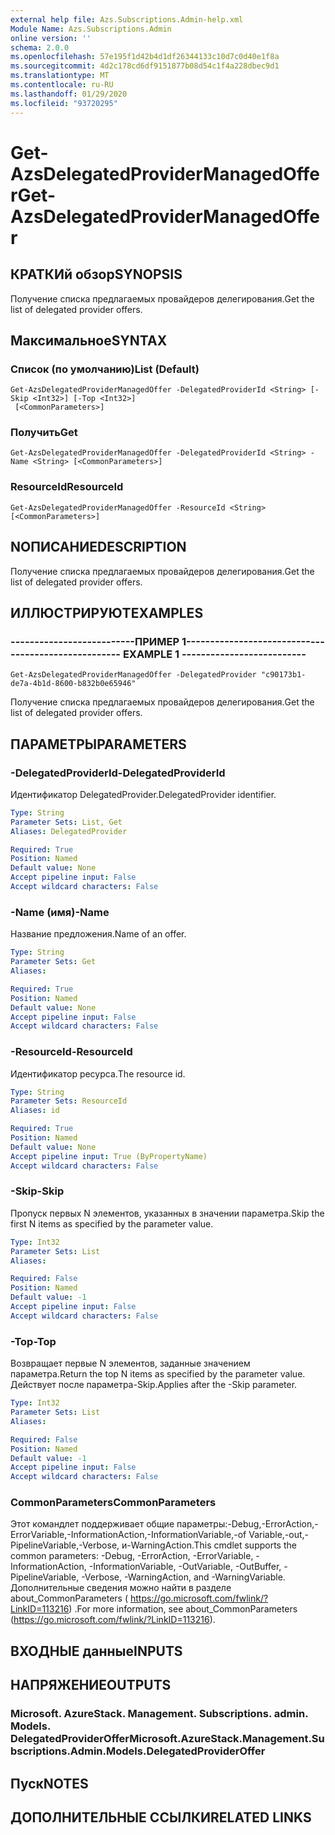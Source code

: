 ```yaml
---
external help file: Azs.Subscriptions.Admin-help.xml
Module Name: Azs.Subscriptions.Admin
online version: ''
schema: 2.0.0
ms.openlocfilehash: 57e195f1d42b4d1df26344133c10d7c0d40e1f8a
ms.sourcegitcommit: 4d2c178cd6df9151877b08d54c1f4a228dbec9d1
ms.translationtype: MT
ms.contentlocale: ru-RU
ms.lasthandoff: 01/29/2020
ms.locfileid: "93720295"
---
```

# <span data-ttu-id="319bd-101">Get-AzsDelegatedProviderManagedOffer</span><span class="sxs-lookup"><span data-stu-id="319bd-101">Get-AzsDelegatedProviderManagedOffer</span></span>

## <span data-ttu-id="319bd-102">КРАТКИй обзор</span><span class="sxs-lookup"><span data-stu-id="319bd-102">SYNOPSIS</span></span>
<span data-ttu-id="319bd-103">Получение списка предлагаемых провайдеров делегирования.</span><span class="sxs-lookup"><span data-stu-id="319bd-103">Get the list of delegated provider offers.</span></span>

## <span data-ttu-id="319bd-104">Максимальное</span><span class="sxs-lookup"><span data-stu-id="319bd-104">SYNTAX</span></span>

### <span data-ttu-id="319bd-105">Список (по умолчанию)</span><span class="sxs-lookup"><span data-stu-id="319bd-105">List (Default)</span></span>
```
Get-AzsDelegatedProviderManagedOffer -DelegatedProviderId <String> [-Skip <Int32>] [-Top <Int32>]
 [<CommonParameters>]
```

### <span data-ttu-id="319bd-106">Получить</span><span class="sxs-lookup"><span data-stu-id="319bd-106">Get</span></span>
```
Get-AzsDelegatedProviderManagedOffer -DelegatedProviderId <String> -Name <String> [<CommonParameters>]
```

### <span data-ttu-id="319bd-107">ResourceId</span><span class="sxs-lookup"><span data-stu-id="319bd-107">ResourceId</span></span>
```
Get-AzsDelegatedProviderManagedOffer -ResourceId <String> [<CommonParameters>]
```

## <span data-ttu-id="319bd-108">NОПИСАНИЕ</span><span class="sxs-lookup"><span data-stu-id="319bd-108">DESCRIPTION</span></span>
<span data-ttu-id="319bd-109">Получение списка предлагаемых провайдеров делегирования.</span><span class="sxs-lookup"><span data-stu-id="319bd-109">Get the list of delegated provider offers.</span></span>

## <span data-ttu-id="319bd-110">ИЛЛЮСТРИРУЮТ</span><span class="sxs-lookup"><span data-stu-id="319bd-110">EXAMPLES</span></span>

### <span data-ttu-id="319bd-111">--------------------------ПРИМЕР 1--------------------------</span><span class="sxs-lookup"><span data-stu-id="319bd-111">-------------------------- EXAMPLE 1 --------------------------</span></span>
```
Get-AzsDelegatedProviderManagedOffer -DelegatedProvider "c90173b1-de7a-4b1d-8600-b832b0e65946"
```

<span data-ttu-id="319bd-112">Получение списка предлагаемых провайдеров делегирования.</span><span class="sxs-lookup"><span data-stu-id="319bd-112">Get the list of delegated provider offers.</span></span>

## <span data-ttu-id="319bd-113">ПАРАМЕТРЫ</span><span class="sxs-lookup"><span data-stu-id="319bd-113">PARAMETERS</span></span>

### <span data-ttu-id="319bd-114">-DelegatedProviderId</span><span class="sxs-lookup"><span data-stu-id="319bd-114">-DelegatedProviderId</span></span>
<span data-ttu-id="319bd-115">Идентификатор DelegatedProvider.</span><span class="sxs-lookup"><span data-stu-id="319bd-115">DelegatedProvider identifier.</span></span>

```yaml
Type: String
Parameter Sets: List, Get
Aliases: DelegatedProvider

Required: True
Position: Named
Default value: None
Accept pipeline input: False
Accept wildcard characters: False
```

### <span data-ttu-id="319bd-116">-Name (имя)</span><span class="sxs-lookup"><span data-stu-id="319bd-116">-Name</span></span>
<span data-ttu-id="319bd-117">Название предложения.</span><span class="sxs-lookup"><span data-stu-id="319bd-117">Name of an offer.</span></span>

```yaml
Type: String
Parameter Sets: Get
Aliases: 

Required: True
Position: Named
Default value: None
Accept pipeline input: False
Accept wildcard characters: False
```

### <span data-ttu-id="319bd-118">-ResourceId</span><span class="sxs-lookup"><span data-stu-id="319bd-118">-ResourceId</span></span>
<span data-ttu-id="319bd-119">Идентификатор ресурса.</span><span class="sxs-lookup"><span data-stu-id="319bd-119">The resource id.</span></span>

```yaml
Type: String
Parameter Sets: ResourceId
Aliases: id

Required: True
Position: Named
Default value: None
Accept pipeline input: True (ByPropertyName)
Accept wildcard characters: False
```

### <span data-ttu-id="319bd-120">-Skip</span><span class="sxs-lookup"><span data-stu-id="319bd-120">-Skip</span></span>
<span data-ttu-id="319bd-121">Пропуск первых N элементов, указанных в значении параметра.</span><span class="sxs-lookup"><span data-stu-id="319bd-121">Skip the first N items as specified by the parameter value.</span></span>

```yaml
Type: Int32
Parameter Sets: List
Aliases: 

Required: False
Position: Named
Default value: -1
Accept pipeline input: False
Accept wildcard characters: False
```

### <span data-ttu-id="319bd-122">-Top</span><span class="sxs-lookup"><span data-stu-id="319bd-122">-Top</span></span>
<span data-ttu-id="319bd-123">Возвращает первые N элементов, заданные значением параметра.</span><span class="sxs-lookup"><span data-stu-id="319bd-123">Return the top N items as specified by the parameter value.</span></span>
<span data-ttu-id="319bd-124">Действует после параметра-Skip.</span><span class="sxs-lookup"><span data-stu-id="319bd-124">Applies after the -Skip parameter.</span></span>

```yaml
Type: Int32
Parameter Sets: List
Aliases: 

Required: False
Position: Named
Default value: -1
Accept pipeline input: False
Accept wildcard characters: False
```

### <span data-ttu-id="319bd-125">CommonParameters</span><span class="sxs-lookup"><span data-stu-id="319bd-125">CommonParameters</span></span>
<span data-ttu-id="319bd-126">Этот командлет поддерживает общие параметры:-Debug,-ErrorAction,-ErrorVariable,-InformationAction,-InformationVariable,-of Variable,-out,-PipelineVariable,-Verbose, и-WarningAction.</span><span class="sxs-lookup"><span data-stu-id="319bd-126">This cmdlet supports the common parameters: -Debug, -ErrorAction, -ErrorVariable, -InformationAction, -InformationVariable, -OutVariable, -OutBuffer, -PipelineVariable, -Verbose, -WarningAction, and -WarningVariable.</span></span> <span data-ttu-id="319bd-127">Дополнительные сведения можно найти в разделе about_CommonParameters ( https://go.microsoft.com/fwlink/?LinkID=113216) .</span><span class="sxs-lookup"><span data-stu-id="319bd-127">For more information, see about_CommonParameters (https://go.microsoft.com/fwlink/?LinkID=113216).</span></span>

## <span data-ttu-id="319bd-128">ВХОДНЫЕ данные</span><span class="sxs-lookup"><span data-stu-id="319bd-128">INPUTS</span></span>

## <span data-ttu-id="319bd-129">НАПРЯЖЕНИЕ</span><span class="sxs-lookup"><span data-stu-id="319bd-129">OUTPUTS</span></span>

### <span data-ttu-id="319bd-130">Microsoft. AzureStack. Management. Subscriptions. admin. Models. DelegatedProviderOffer</span><span class="sxs-lookup"><span data-stu-id="319bd-130">Microsoft.AzureStack.Management.Subscriptions.Admin.Models.DelegatedProviderOffer</span></span>

## <span data-ttu-id="319bd-131">Пуск</span><span class="sxs-lookup"><span data-stu-id="319bd-131">NOTES</span></span>

## <span data-ttu-id="319bd-132">ДОПОЛНИТЕЛЬНЫЕ ССЫЛКИ</span><span class="sxs-lookup"><span data-stu-id="319bd-132">RELATED LINKS</span></span>

